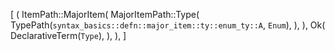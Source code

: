 [
    (
        ItemPath::MajorItem(
            MajorItemPath::Type(
                TypePath(`syntax_basics::defn::major_item::ty::enum_ty::A`, `Enum`),
            ),
        ),
        Ok(
            DeclarativeTerm(`Type`),
        ),
    ),
]